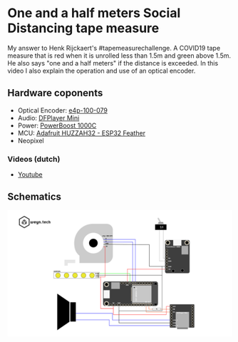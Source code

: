 # One and a half meters Social Distancing tape measure
My answer to Henk Rijckaert's #tapemeasurechallenge. A COVID19 tape measure that is red when it is unrolled less than 1.5m and green above 1.5m. He also says "one and a half meters" if the distance is exceeded. In this video I also explain the operation and use of an optical encoder.

## Hardware coponents

* Optical Encoder: [e4p-100-079](https://www.usdigital.com/products/discontinued/E4P)
* Audio: [DFPlayer Mini](https://wiki.dfrobot.com/DFPlayer_Mini_SKU_DFR0299)
* Power: [PowerBoost 1000C](hhttps://www.adafruit.com/product/2465)
* MCU: [Adafruit HUZZAH32 - ESP32 Feather](https://learn.adafruit.com/adafruit-huzzah32-esp32-feather/overview)
* Neopixel


### Videos (dutch)

* [Youtube](https://www.youtube.com/watch?v=F3zZgtYZDA8&cc_load_policy=1&cc_lang_pref=en)

## Schematics


![Schematic](docs/rolmeter_schematic.png)


